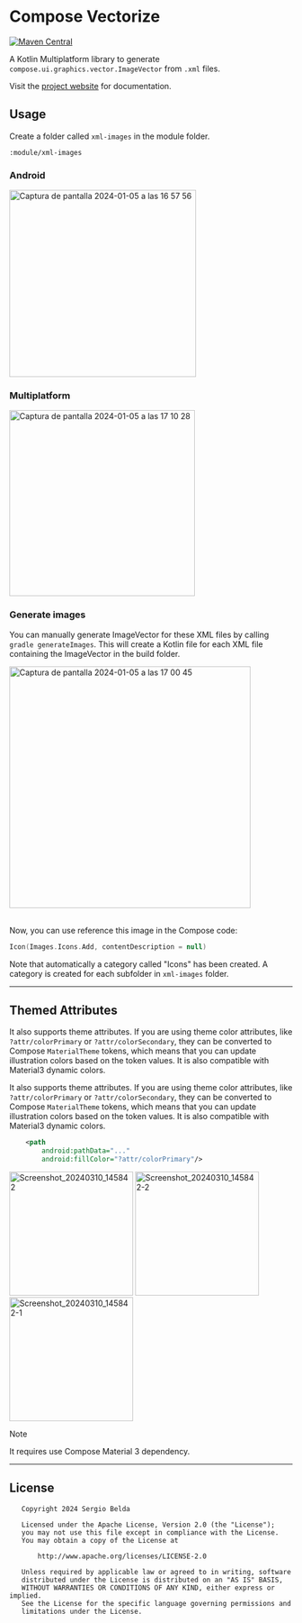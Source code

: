 # Compose Vectorize

[![Maven Central](https://img.shields.io/maven-central/v/dev.sergiobelda.compose.vectorize/compose-vectorize-core)](https://search.maven.org/search?q=g:dev.sergiobelda.compose.vectorize)

A Kotlin Multiplatform library to generate `compose.ui.graphics.vector.ImageVector` from `.xml` files. 

Visit the [project website](https://sergiobelda.dev/compose-vectorize/) for documentation.

## Usage

Create a folder called `xml-images` in the module folder.

`:module/xml-images`

### Android

<img width="332" alt="Captura de pantalla 2024-01-05 a las 16 57 56" src="https://github.com/serbelga/compose-vectorize/assets/26246782/97c4082a-28d8-4009-addd-427d9f893340">

### Multiplatform

<img width="330" alt="Captura de pantalla 2024-01-05 a las 17 10 28" src="https://github.com/serbelga/compose-vectorize/assets/26246782/2c0a380d-2580-4898-b581-560e4b7c6e6b">

### Generate images

You can manually generate ImageVector for these XML files by calling `gradle generateImages`. This will create a Kotlin file for each XML file containing the ImageVector in the build folder.

<img width="429" alt="Captura de pantalla 2024-01-05 a las 17 00 45" src="https://github.com/serbelga/compose-vectorize/assets/26246782/45ed3cd3-5773-4cf7-9474-4ef6a30a6476">
<br></br>

Now, you can use reference this image in the Compose code:

```kotlin
Icon(Images.Icons.Add, contentDescription = null)
```

Note that automatically a category called "Icons" has been created. A category is created for each subfolder in `xml-images` folder.

-------------------

## Themed Attributes

It also supports theme attributes. If you are using theme color attributes, like `?attr/colorPrimary`
or `?attr/colorSecondary`, they can be converted to Compose `MaterialTheme` tokens, which means that
you can update illustration colors based on the token values. It is also compatible with Material3 dynamic colors.

It also supports theme attributes. If you are using theme color attributes, like `?attr/colorPrimary`
or `?attr/colorSecondary`, they can be converted to Compose `MaterialTheme` tokens, which means that
you can update illustration colors based on the token values. It is also compatible with Material3 dynamic colors.

```xml
    <path
        android:pathData="..."
        android:fillColor="?attr/colorPrimary"/>
```

<div>
    <img width="220" alt="Screenshot_20240310_145842" src="https://github.com/serbelga/compose-vectorize/assets/26246782/73ebdb93-fbaf-454f-aaa2-bf17d9d2dff1">
    <img width="220" alt="Screenshot_20240310_145842-2" src="https://github.com/serbelga/compose-vectorize/assets/26246782/b282aff3-599b-4039-9455-247eed7befc2">
    <img width="220" alt="Screenshot_20240310_145842-1" src="https://github.com/serbelga/compose-vectorize/assets/26246782/e2a10a2e-1eb4-40af-be1e-aeaac1954f23">
</div>

> [!NOTE]  
> It requires use Compose Material 3 dependency.

-------------------

## License

```
   Copyright 2024 Sergio Belda

   Licensed under the Apache License, Version 2.0 (the "License");
   you may not use this file except in compliance with the License.
   You may obtain a copy of the License at

       http://www.apache.org/licenses/LICENSE-2.0

   Unless required by applicable law or agreed to in writing, software
   distributed under the License is distributed on an "AS IS" BASIS,
   WITHOUT WARRANTIES OR CONDITIONS OF ANY KIND, either express or implied.
   See the License for the specific language governing permissions and
   limitations under the License.
```
